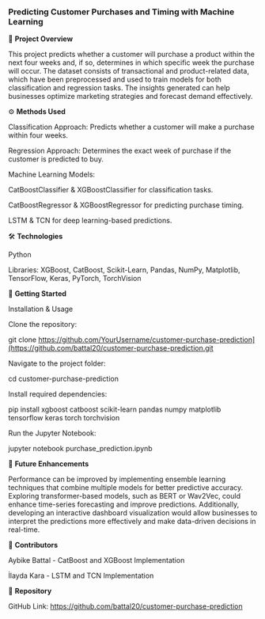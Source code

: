 ### **Predicting Customer Purchases and Timing with Machine Learning**

📌 **Project Overview**

This project predicts whether a customer will purchase a product within the next four weeks and, if so, determines in which specific week the purchase will occur. The dataset consists of transactional and product-related data, which have been preprocessed and used to train models for both classification and regression tasks. The insights generated can help businesses optimize marketing strategies and forecast demand effectively.

⚙️ **Methods Used**

Classification Approach: Predicts whether a customer will make a purchase within four weeks.

Regression Approach: Determines the exact week of purchase if the customer is predicted to buy.

Machine Learning Models:

CatBoostClassifier & XGBoostClassifier for classification tasks.

CatBoostRegressor & XGBoostRegressor for predicting purchase timing.

LSTM & TCN for deep learning-based predictions.

🛠 **Technologies**

Python

Libraries: XGBoost, CatBoost, Scikit-Learn, Pandas, NumPy, Matplotlib, TensorFlow, Keras, PyTorch, TorchVision

🚀 **Getting Started**

Installation & Usage

Clone the repository:

git clone https://github.com/YourUsername/customer-purchase-prediction](https://github.com/battal20/customer-purchase-prediction.git

Navigate to the project folder:

cd customer-purchase-prediction

Install required dependencies:

pip install xgboost catboost scikit-learn pandas numpy matplotlib tensorflow keras torch torchvision

Run the Jupyter Notebook:

jupyter notebook purchase_prediction.ipynb

🔮 **Future Enhancements**

Performance can be improved by implementing ensemble learning techniques that combine multiple models for better predictive accuracy. Exploring transformer-based models, such as BERT or Wav2Vec, could enhance time-series forecasting and improve predictions. Additionally, developing an interactive dashboard visualization would allow businesses to interpret the predictions more effectively and make data-driven decisions in real-time.

👥 **Contributors**

Aybike Battal - CatBoost and XGBoost Implementation

İlayda Kara - LSTM and TCN Implementation

📂 **Repository**

GitHub Link: https://github.com/battal20/customer-purchase-prediction

